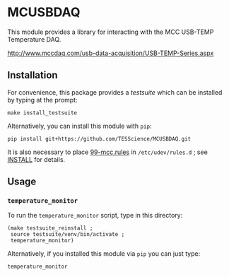 # MCUSBDAQ

This module provides a library for interacting with the MCC USB-TEMP Temperature DAQ.

http://www.mccdaq.com/usb-data-acquisition/USB-TEMP-Series.aspx

## Installation

For convenience, this package provides a *testsuite* which can be
installed by typing at the prompt:

    make install_testsuite

Alternatively, you can install this module with `pip`:

    pip install git+https://github.com/TESScience/MCUSBDAQ.git

It is also necessary to place [99-mcc.rules][1] in `/etc/udev/rules.d` ; see [INSTALL][2] for details.

[1]: https://raw.githubusercontent.com/TESScience/MCUSBDAQ/master/99-mcc.rules
[2]: https://raw.githubusercontent.com/TESScience/MCUSBDAQ/master/INSTALL

## Usage

### `temperature_monitor`

To run the `temperature_monitor` script, type in this directory:


    (make testsuite_reinstall ;
     source testsuite/venv/bin/activate ;
     temperature_monitor)


Alternatively, if you installed this module via `pip` you can just type:

    temperature_monitor

